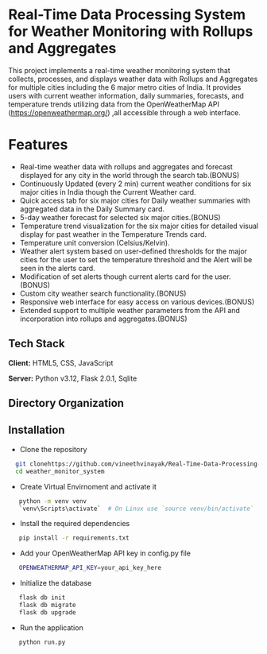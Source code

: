 # Real-Time Data Processing System for Weather Monitoring with Rollups and Aggregates

This project implements a real-time weather monitoring system that collects, processes, and displays weather data with Rollups and Aggregates for multiple cities including the 6 major metro cities of India. It provides users with current weather information, daily summaries, forecasts, and temperature trends utilizing data from the OpenWeatherMap API (https://openweathermap.org/)  ,all accessible through a web interface.


# Features

- Real-time weather data with rollups and aggregates and forecast displayed for any city in the world through the search tab.(BONUS)
- Continuously Updated (every 2 min) current weather conditions for six major cities in India though the Current Weather card.
- Quick access tab for six major cities for Daily weather summaries with aggregated data in the Daily Summary card.
- 5-day weather forecast for selected six major cities.(BONUS)
- Temperature trend visualization for the six major cities for detailed visual display for past weather in the Temperature Trends card.
- Temperature unit conversion (Celsius/Kelvin).
- Weather alert system based on user-defined thresholds for the major cities for the user to set the temperature threshold and the Alert will be seen in the alerts card. 
- Modification of set alerts though current alerts card for the user.(BONUS)
- Custom city weather search functionality.(BONUS)
- Responsive web interface for easy access on various devices.(BONUS)
- Extended support to multiple weather parameters from the API and incorporation into rollups and aggregates.(BONUS)

## Tech Stack

**Client:** HTML5, CSS, JavaScript

**Server:** Python v3.12, Flask 2.0.1, Sqlite


## Directory Organization
## Installation

- Clone the repository

```bash
  git clonehttps://github.com/vineethvinayak/Real-Time-Data-Processing-System-for-Weather-Monitoring-with-Rollups-and-Aggregates.git
  cd weather_monitor_system
```
- Create Virtual Envirnoment and activate it 

```bash
   python -m venv venv
   `venv\Scripts\activate`  # On Linux use `source venv/bin/activate`
```
- Install the required dependencies

```bash
   pip install -r requirements.txt
```
- Add your OpenWeatherMap API key in config.py file

```bash
   OPENWEATHERMAP_API_KEY=your_api_key_here
```
- Initialize the database

```bash
   flask db init
   flask db migrate
   flask db upgrade
```
- Run the application

```bash
   python run.py
```
